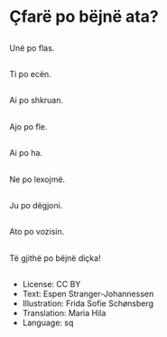 # Çfarë po bëjnë ata?

##
Unë po flas.

##
Ti po ecën.

##
Ai po shkruan.

##
Ajo po fle.

##
Ai po ha.

##
Ne po lexojmë.

##
Ju po dëgjoni.

##
Ato po vozisin.

##
Të gjithë po bëjnë diçka!

##
* License: CC BY
* Text: Espen Stranger-Johannessen
* Illustration: Frida Sofie Schønsberg
* Translation: Maria Hila
* Language: sq
